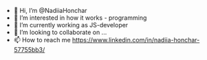 - 👋 Hi, I’m @NadiiaHonchar
- 👀 I’m interested in how it works - programming
- 🌱 I’m currently working as JS-developer
- 💞️ I’m looking to collaborate on ...
- 📫 How to reach me https://www.linkedin.com/in/nadiia-honchar-57755bb3/

<!---
NadiiaHonchar/NadiiaHonchar is a ✨ special ✨ repository because its `README.md` (this file) appears on your GitHub profile.
You can click the Preview link to take a look at your changes.
--->
